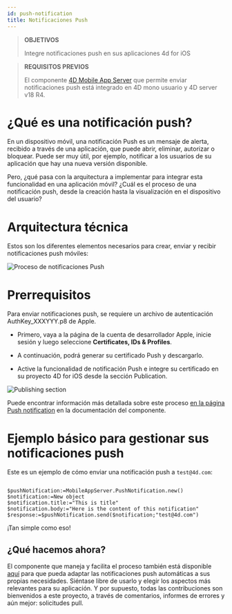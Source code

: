 ```yaml
---
id: push-notification
title: Notificaciones Push
---
```


> **OBJETIVOS**
> 
> Integre notificaciones push en sus aplicaciones 4d for iOS


> **REQUISITOS PREVIOS**
> 
> El componente [4D Mobile App Server](https://github.com/4d-for-ios/4D-Mobile-App-Server) que permite enviar notificaciones push está integrado en 4D mono usuario y 4D server v18 R4.


# ¿Qué es una notificación push?

En un dispositivo móvil, una notificación Push es un mensaje de alerta, recibido a través de una aplicación, que puede abrir, eliminar, autorizar o bloquear. Puede ser muy útil, por ejemplo, notificar a los usuarios de su aplicación que hay una nueva versión disponible.

Pero, ¿qué pasa con la arquitectura a implementar para integrar esta funcionalidad en una aplicación móvil? ¿Cuál es el proceso de una notificación push, desde la creación hasta la visualización en el dispositivo del usuario?

# Arquitectura técnica

Estos son los diferentes elementos necesarios para crear, enviar y recibir notificaciones push móviles:

![Proceso de notificaciones Push](assets/en/push-notification/4D-for-ios-push-notification.png)

# Prerrequisitos

Para enviar notificaciones push, se requiere un archivo de autenticación AuthKey_XXXYYY.p8 de Apple.

* Primero, vaya a la página de la cuenta de desarrollador Apple, inicie sesión y luego seleccione **Certificates, IDs & Profiles**.

* A continuación, podrá generar su certificado Push y descargarlo.

* Active la funcionalidad de notificación Push e integre su certificado en su proyecto 4D for iOS desde la sección Publication.

![Publishing section](assets/en/push-notification/push-notification-publishing-section.png)

Puede encontrar información más detallada sobre este proceso [en la página Push notification](https://github.com/4d-for-ios/4D-Mobile-App-Server/blob/master/Documentation/Classes/PushNotification.md) en la documentación del componente.

# Ejemplo básico para gestionar sus notificaciones push

Este es un ejemplo de cómo enviar una notificación push a ` test@4d.com `:

```4d

$pushNotification:=MobileAppServer.PushNotification.new() 
$notification:=New object 
$notification.title:="This is title" 
$notification.body:="Here is the content of this notification" 
$response:=$pushNotification.send($notification;"test@4d.com")

```

¡Tan simple como eso!


## ¿Qué hacemos ahora?

El componente que maneja y facilita el proceso también está disponible [aquí](https://github.com/4d-for-ios/4D-Mobile-App-Server/blob/master/Documentation/Classes/PushNotification.md) para que pueda adaptar las notificaciones push automáticas a sus propias necesidades. Siéntase libre de usarlo y elegir los aspectos más relevantes para su aplicación. Y por supuesto, todas las contribuciones son bienvenidos a este proyecto, a través de comentarios, informes de errores y aún mejor: solicitudes pull.


